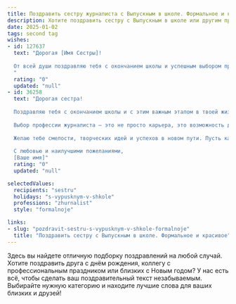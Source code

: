 ```yaml
---
title: Поздравить сестру журналиста с Выпускным в школе. Формальное и красивое
description: Хотите поздравить сестру с Выпускным в школе или другим праздником? Наш ИИ создаст незабываемое поздравление, а вы обязательно выделитесь среди других.  
date: 2025-01-02
tags: second tag
wishes:
- id: 127637
  text: "Дорогая [Имя Сестры]!
  
  От всей души поздравляю тебя с окончанием школы и успешным выбором профессии журналиста!  Пусть твой путь на этом поприще будет полон ярких событий, интересных открытий и значимых достижений. Желаю тебе профессионального роста, творческого вдохновения и неиссякаемой энергии для реализации всех твоих амбиций. Пусть каждое твое слово найдет своего читателя, а каждое расследование принесет заслуженное признание.  Счастья, успехов и всего самого наилучшего!
  "
  rating: "0"
  updated: "null"
- id: 36258
  text: "Дорогая сестра!
  
  Поздравляю тебя с окончанием школы и с этим важным этапом в твоей жизни! Сегодня ты сделала шаг в новую, увлекательную и полную возможностей жизнь. Мы гордимся твоими успехами, усердием и настойчивостью, которые помогли тебе достичь этой заветной цели.
  
  Выбор профессии журналиста — это не просто карьера, это возможность делиться правдой, вдохновлять людей и менять мир к лучшему. Уверен(а), что с таким талантом и страстью ты сможешь достичь больших высот и внести значительный вклад в эту увлекательную сферу.
  
  Желаю тебе смелости, творческих идей и успехов в новом пути. Пусть каждое твое слово будет наполнено смыслом, а каждое интервью — яркими открытиями. Мы всегда будем рядом, поддерживая тебя на этом замечательном пути.
  
  С любовью и наилучшими пожеланиями,
  [Ваше имя]"
  rating: "0"
  updated: "null"

selectedValues:
  recipients: "sestru"
  holidays: "s-vypusknym-v-shkole"
  professions: "zhurnalist"
  style: "formalnoje"

links:
- slug: "pozdravit-sestru-s-vypusknym-v-shkole-formalnoje"
  title: "Поздравить сестру с Выпускным в школе. Формальное и красивое"
---
```


Здесь вы найдете отличную подборку поздравлений на любой случай.
Хотите поздравить друга с днём рождения, коллегу с профессиональным праздником или близких с Новым годом? У нас есть всё, чтобы сделать ваш поздравительный текст незабываемым. Выбирайте нужную категорию и находите лучшие слова для ваших близких и друзей!
